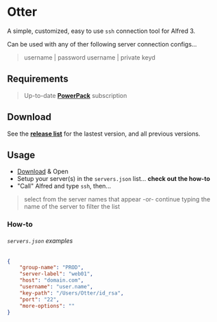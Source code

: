 # Otter
A simple, customized, easy to use `ssh` connection tool for Alfred 3.

Can be used with any of ther following server connection configs...
>  username | password 
>  username | private keyd


## Requirements
> Up-to-date **[PowerPack](https://www.alfredapp.com/powerpack/)** subscription


## Download

See the **[release list](https://github.com/AsherPeruscini/otter/releases)** for the lastest version, and all previous versions.


## Usage

+  [Download](https://github.com/AsherPeruscini/otter/releases) & Open
+  Setup your server(s) in the `servers.json` list... **check out the how-to**
+  "Call" Alfred and type `ssh`, then...
> select from the server names that appear
-or-
> continue typing the name of the server to filter the list


### How-to

###### `servers.json` examples
```json
{
    "group-name": "PROD",
    "server-label": "web01",
    "host": "domain.com",
    "username": "user.name",
    "key-path": "/Users/Otter/id_rsa",
    "port": "22",
    "more-options": ""
}
```
